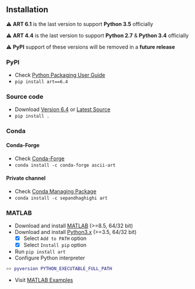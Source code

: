 ## Installation

⚠️ **ART 6.1** is the last version to support **Python 3.5** officially	

⚠️ **ART 4.4** is the last version to support **Python 2.7** & **Python 3.4** officially		

⚠️ **PyPI** support of these versions will be removed in a **future release**


### PyPI

- Check [Python Packaging User Guide](https://packaging.python.org/installing/)     
- `pip install art==6.4`

### Source code
- Download [Version 6.4](https://github.com/sepandhaghighi/art/archive/v6.4.zip) or [Latest Source](https://github.com/sepandhaghighi/art/archive/dev.zip)
- `pip install .`

### Conda

#### Conda-Forge
- Check [Conda-Forge](https://conda-forge.org)
- `conda install -c conda-forge ascii-art `

#### Private channel
- Check [Conda Managing Package](https://conda.io)
- `conda install -c sepandhaghighi art `

### MATLAB

- Download and install [MATLAB](https://www.mathworks.com/products/matlab.html) (>=8.5, 64/32 bit)
- Download and install [Python3.x](https://www.python.org/downloads/) (>=3.5, 64/32 bit) 
	- [x] Select `Add to PATH` option
	- [x] Select `Install pip` option
- Run `pip install art`
- Configure Python interpreter
```matlab
>> pyversion PYTHON_EXECUTABLE_FULL_PATH
```
- Visit [MATLAB Examples](https://github.com/sepandhaghighi/art/tree/master/MATLAB)	
